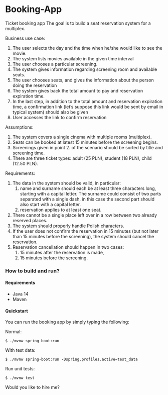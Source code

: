 # Booking-App

Ticket booking app
The goal is to build a seat reservation system for a multiplex.

Business use case:
1. The user selects the day and the time when he/she would like to see the movie.
2. The system lists movies available in the given time interval
3. The user chooses a particular screening.
4. The system gives information regarding screening room and available seats.
5. The user chooses seats, and gives the information about the person doing the reservation
6. The system gives back the total amount to pay and reservation expiration time.
7. In the last step, in addition to the total amount and reservation expiration time, a
confirmation link (let’s suppose this link would be sent by email in typical system)
should also be given
8. User accesses the link to confirm reservation

Assumptions:
1. The system covers a single cinema with multiple rooms (multiplex).
2. Seats can be booked at latest 15 minutes before the screening begins.
3. Screenings given in point 2. of the scenario should be sorted by title and screening
time.
4. There are three ticket types: adult (25 PLN), student (18 PLN), child (12.50 PLN).

Requirements:
1. The data in the system should be valid, in particular:
    1. name and surname should each be at least three characters long, starting
with a capital letter. The surname could consist of two parts separated with a
single dash, in this case the second part should also start with a capital letter.
    2. reservation applies to at least one seat.
2. There cannot be a single place left over in a row between two already reserved
places.
3. The system should properly handle Polish characters.
4. If the user does not confirm the reservation in 15 minutes (but not later than 15
minutes before the screening), the system should cancel the reservation. 
5. Reservation cancellation should happen in two cases:
    1. 15 minutes after the reservation is made,
    2. 15 minutes before the screening.
### How to build and run?

#### Requirements

* Java 14
* Maven

#### Quickstart

You can run the booking app by simply typing the following:

Normal:
```console
$ ./mvnw spring-boot:run
```

With test data:
```console
$ ./mvnw spring-boot:run -Dspring.profiles.active=test_data
```

Run unit tests:
```console
$ ./mvnw test
```

Would you like to hire me?